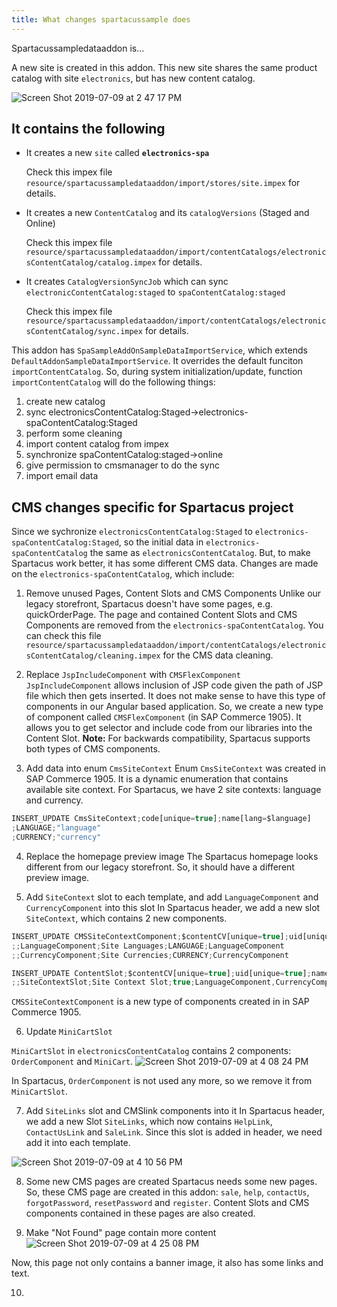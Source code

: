 ```yaml
---
title: What changes spartacussample does
---
```


Spartacussampledataaddon is... 

A new site is created in this addon. This new site shares the same product catalog with site `electronics`, but has new content catalog.

![Screen Shot 2019-07-09 at 2 47 17 PM](https://user-images.githubusercontent.com/44440575/60915025-cce6a480-a258-11e9-800d-7e98e2275d48.png)

## It contains the following

- It creates a new `site` called **`electronics-spa`**

  Check this impex file `resource/spartacussampledataaddon/import/stores/site.impex` for details.

- It creates a new `ContentCatalog` and its `catalogVersions` (Staged and Online)

  Check this impex file `resource/spartacussampledataaddon/import/contentCatalogs/electronicsContentCatalog/catalog.impex` for details.

- It creates `CatalogVersionSyncJob` which can sync `electronicContentCatalog:staged` to `spaContentCatalog:staged`

  Check this impex file `resource/spartacussampledataaddon/import/contentCatalogs/electronicsContentCatalog/sync.impex` for details.

This addon has `SpaSampleAddOnSampleDataImportService`, which extends `DefaultAddonSampleDataImportService`. It overrides the default funciton `importContentCatalog`. So, during system initialization/update, function `importContentCatalog` will do the following things:

1. create new catalog
2. sync electronicsContentCatalog:Staged->electronics-spaContentCatalog:Staged
3. perform some cleaning
4. import content catalog from impex
5. synchronize spaContentCatalog:staged->online
6. give permission to cmsmanager to do the sync
7. import email data

## CMS changes specific for Spartacus project

Since we sychronize `electronicsContentCatalog:Staged` to `electronics-spaContentCatalog:Staged`, so the initial data in `electronics-spaContentCatalog` the same as `electronicsContentCatalog`. But, to make Spartacus work better, it has some different CMS data. Changes are made on the `electronics-spaContentCatalog`, which include:

1. Remove unused Pages, Content Slots and CMS Components
Unlike our legacy storefront, Spartacus doesn't have some pages, e.g. quickOrderPage. The page and contained Content Slots and CMS Components are removed from the `electronics-spaContentCatalog`. You can check this file `resource/spartacussampledataaddon/import/contentCatalogs/electronicsContentCatalog/cleaning.impex` for the CMS data cleaning.

2. Replace `JspIncludeComponent` with `CMSFlexComponent`
`JspIncludeComponent` allows inclusion of JSP code given the path of JSP file which then gets inserted. It does not make sense to have this type of components in our Angular based application. So, we create a new type of component called `CMSFlexComponent` (in SAP Commerce 1905). It allows you to get selector and include code from our libraries into the Content Slot.
**Note:** For backwards compatibility, Spartacus supports both types of CMS components.

3. Add data into enum `CmsSiteContext`
Enum `CmsSiteContext` was created in SAP Commerce 1905. It is a dynamic enumeration that contains available site context. For Spartacus, we have 2 site contexts: language and currency.

```typescript
INSERT_UPDATE CmsSiteContext;code[unique=true];name[lang=$language]
;LANGUAGE;"language"
;CURRENCY;"currency"
```

4. Replace the homepage preview image
The Spartacus homepage looks different from our legacy storefront. So, it should have a different preview image.

5. Add `SiteContext` slot to each template, and add `LanguageComponent` and `CurrencyComponent` into this slot
In Spartacus header, we add a new slot `SiteContext`, which contains 2 new components.

```typescript
INSERT_UPDATE CMSSiteContextComponent;$contentCV[unique=true];uid[unique=true];name;context(code);&componentRef
;;LanguageComponent;Site Languages;LANGUAGE;LanguageComponent
;;CurrencyComponent;Site Currencies;CURRENCY;CurrencyComponent

INSERT_UPDATE ContentSlot;$contentCV[unique=true];uid[unique=true];name;active;cmsComponents(uid,$contentCV)
;;SiteContextSlot;Site Context Slot;true;LanguageComponent,CurrencyComponent
```

`CMSSiteContextComponent` is a new type of components created in in SAP Commerce 1905.

6. Update `MiniCartSlot`

`MiniCartSlot` in `electronicsContentCatalog` contains 2 components: `OrderComponent` and `MiniCart`. 
  ![Screen Shot 2019-07-09 at 4 08 24 PM](https://user-images.githubusercontent.com/44440575/60919474-d1fd2100-a263-11e9-8f7a-885df84e2b98.png)

In Spartacus, `OrderComponent` is not used any more, so we remove it from `MiniCartSlot`.

7. Add `SiteLinks` slot and CMSlink components into it
In Spartacus header, we add a new Slot `SiteLinks`, which now contains `HelpLink`, `ContactUsLink` and `SaleLink`. Since this slot is added in header, we need add it into each template.

  ![Screen Shot 2019-07-09 at 4 10 56 PM](https://user-images.githubusercontent.com/44440575/60919595-2b655000-a264-11e9-9667-8699220390ae.png)

8. Some new CMS pages are created
Spartacus needs some new pages. So, these CMS page are created in this addon: `sale`, `help`, `contactUs`, `forgotPassword`, `resetPassword` and `register`. Content Slots and CMS components contained in these pages are also created.

9. Make "Not Found" page contain more content
  ![Screen Shot 2019-07-09 at 4 25 08 PM](https://user-images.githubusercontent.com/44440575/60920445-35884e00-a266-11e9-8ba5-c1f2042d695c.png)

Now, this page not only contains a banner image, it also has some links and text.

10.  
